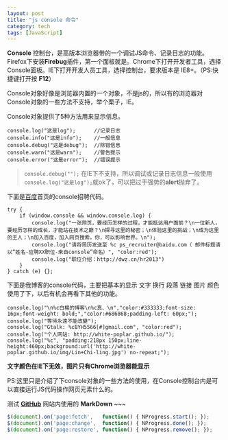 ```yaml
---
layout: post
title: "js console 命令"
category: tech
tags: [JavaScript]
---
```


**Console** 控制台，是高版本浏览器带的一个调试JS命令、记录日志的功能。Firefox下安装**Firebug**插件，第一个面板就是。Chrome下打开开发者工具，选择Console面板。IE下打开开发人员工具，选择控制台，要求版本是 IE8+。（PS:快捷键打开按 **F12**）

<!--break-->

Console对象好像是浏览器内置的一个对象，不是js的，所以有的浏览器对Console对象的一些方法不支持，举个栗子，IE。

Console对象提供了5种方法用来显示信息。


	console.log("这是log");      //记录日志
	console.info("这是info");    //一般信息
	console.debug("这是debug");  //除错信息
	console.warn("这是warn");    //警告提示
	console.error("这是error");  //错误提示

> `console.debug("");` 在IE下不支持，所以调试或记录日志信息一般使用 `console.log("这是log");`就ok了，可以把过于强势的**alert**抛弃了。


下面是[百度](http://www.baidu.com/)首页的console招聘代码。

	try {
		if (window.console && window.console.log) {
			console.log("一张网页，要经历怎样的过程，才能抵达用户面前？\n一位新人，要经历怎样的成长，才能站在技术之巅？\n探寻这里的秘密；\n体验这里的挑战；\n成为这里的主人；\n加入百度，加入网页搜索，你，可以影响世界。\n");
			console.log("请将简历发送至 %c ps_recruiter@baidu.com（ 邮件标题请以“姓名-应聘XX职位-来自console”命名）", "color:red");
			console.log("职位介绍：http://dwz.cn/hr2013")
		}
	} catch (e) {};


下面是我博客的console代码，主要把基本的显示 文字 换行 段落 链接 图片 颜色 使用了下，以后有机会再看下其他的功能。

	console.log("\n%c白楊的博客\n%c真、\n","color:#333333;font-size: 16px;font-weight: bold;","color:#686868;padding-left: 60px;");
	console.log("等待永遠不能改變");
	console.log("Gtalk: %cBYH5566[#]gmail.com", "color:red");
	console.log("个人网站: http://white-poplar.github.io/");
	console.log("%c", "padding:218px 150px;line-height:460px;background:url('http://white-poplar.github.io/img/Lin+Chi-ling.jpg') no-repeat;");

**文字颜色在IE下无效，图片只有Chrome浏览器能显示**

PS:这里只是介绍了下console对象的一些方法的使用，在Console控制台内是可以直接运行JS代码操作网页元素什么的。

测试 [**GitHub**](https://github.com/) 网站内使用的 **MarkDown** ~~~

~~~ js
$(document).on('page:fetch',   function() { NProgress.start(); });
$(document).on('page:change',  function() { NProgress.done(); });
$(document).on('page:restore', function() { NProgress.remove(); });
~~~
